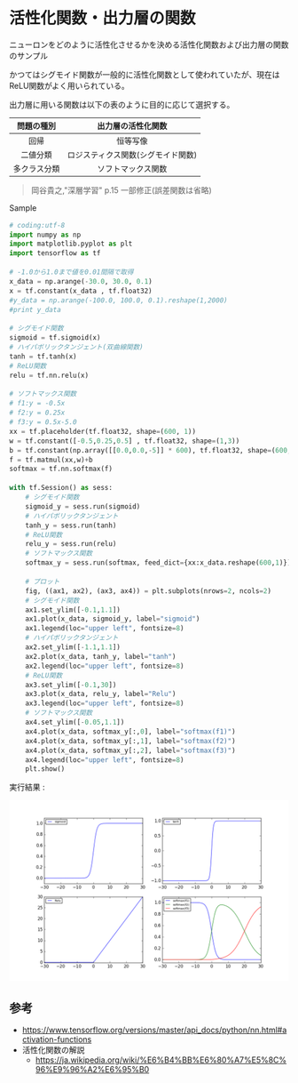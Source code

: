 # 活性化関数・出力層の関数

ニューロンをどのように活性化させるかを決める活性化関数および出力層の関数のサンプル

かつてはシグモイド関数が一般的に活性化関数として使われていたが、現在はReLU関数がよく用いられている。

出力層に用いる関数は以下の表のように目的に応じて選択する。

|問題の種別|出力層の活性化関数|
|:-:|:-:|
|回帰|恒等写像|
|二値分類|ロジスティクス関数(シグモイド関数)|
|多クラス分類|ソフトマックス関数|

> 岡谷貴之,"深層学習" p.15 一部修正(誤差関数は省略)

Sample

```python
# coding:utf-8
import numpy as np
import matplotlib.pyplot as plt
import tensorflow as tf

# -1.0から1.0まで値を0.01間隔で取得
x_data = np.arange(-30.0, 30.0, 0.1)
x = tf.constant(x_data , tf.float32)
#y_data = np.arange(-100.0, 100.0, 0.1).reshape(1,2000)
#print y_data

# シグモイド関数
sigmoid = tf.sigmoid(x)
# ハイパボリックタンジェント(双曲線関数)
tanh = tf.tanh(x)
# ReLU関数
relu = tf.nn.relu(x)

# ソフトマックス関数
# f1:y = -0.5x
# f2:y = 0.25x
# f3:y = 0.5x-5.0
xx = tf.placeholder(tf.float32, shape=(600, 1))
w = tf.constant([-0.5,0.25,0.5] , tf.float32, shape=(1,3))
b = tf.constant(np.array([[0.0,0.0,-5]] * 600), tf.float32, shape=(600,3))
f = tf.matmul(xx,w)+b
softmax = tf.nn.softmax(f)

with tf.Session() as sess:
    # シグモイド関数
    sigmoid_y = sess.run(sigmoid)
    # ハイパボリックタンジェント
    tanh_y = sess.run(tanh)
    # ReLU関数
    relu_y = sess.run(relu)
    # ソフトマックス関数
    softmax_y = sess.run(softmax, feed_dict={xx:x_data.reshape(600,1)})

    # プロット
    fig, ((ax1, ax2), (ax3, ax4)) = plt.subplots(nrows=2, ncols=2)
    # シグモイド関数
    ax1.set_ylim([-0.1,1.1])
    ax1.plot(x_data, sigmoid_y, label="sigmoid")
    ax1.legend(loc="upper left", fontsize=8)
    # ハイパボリックタンジェント
    ax2.set_ylim([-1.1,1.1])
    ax2.plot(x_data, tanh_y, label="tanh")
    ax2.legend(loc="upper left", fontsize=8)
    # ReLU関数
    ax3.set_ylim([-0.1,30])
    ax3.plot(x_data, relu_y, label="Relu")
    ax3.legend(loc="upper left", fontsize=8)
    # ソフトマックス関数
    ax4.set_ylim([-0.05,1.1])
    ax4.plot(x_data, softmax_y[:,0], label="softmax(f1)")
    ax4.plot(x_data, softmax_y[:,1], label="softmax(f2)")
    ax4.plot(x_data, softmax_y[:,2], label="softmax(f3)")
    ax4.legend(loc="upper left", fontsize=8)
    plt.show()
```

実行結果 : 

![](/img/tensorflow_activation_func.png)

## 参考

* https://www.tensorflow.org/versions/master/api_docs/python/nn.html#activation-functions
* 活性化関数の解説
    * https://ja.wikipedia.org/wiki/%E6%B4%BB%E6%80%A7%E5%8C%96%E9%96%A2%E6%95%B0
